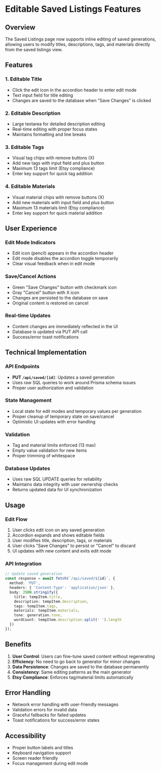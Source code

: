 # Editable Saved Listings Features

## Overview
The Saved Listings page now supports inline editing of saved generations, allowing users to modify titles, descriptions, tags, and materials directly from the saved listings view.

## Features

### 1. Editable Title
- Click the edit icon in the accordion header to enter edit mode
- Text input field for title editing
- Changes are saved to the database when "Save Changes" is clicked

### 2. Editable Description
- Large textarea for detailed description editing
- Real-time editing with proper focus states
- Maintains formatting and line breaks

### 3. Editable Tags
- Visual tag chips with remove buttons (X)
- Add new tags with input field and plus button
- Maximum 13 tags limit (Etsy compliance)
- Enter key support for quick tag addition

### 4. Editable Materials
- Visual material chips with remove buttons (X)
- Add new materials with input field and plus button
- Maximum 13 materials limit (Etsy compliance)
- Enter key support for quick material addition

## User Experience

### Edit Mode Indicators
- Edit icon (pencil) appears in the accordion header
- Edit mode disables the accordion toggle temporarily
- Clear visual feedback when in edit mode

### Save/Cancel Actions
- Green "Save Changes" button with checkmark icon
- Gray "Cancel" button with X icon
- Changes are persisted to the database on save
- Original content is restored on cancel

### Real-time Updates
- Content changes are immediately reflected in the UI
- Database is updated via PUT API call
- Success/error toast notifications

## Technical Implementation

### API Endpoints
- **PUT `/api/saved/[id]`**: Updates a saved generation
- Uses raw SQL queries to work around Prisma schema issues
- Proper user authorization and validation

### State Management
- Local state for edit modes and temporary values per generation
- Proper cleanup of temporary state on save/cancel
- Optimistic UI updates with error handling

### Validation
- Tag and material limits enforced (13 max)
- Empty value validation for new items
- Proper trimming of whitespace

### Database Updates
- Uses raw SQL UPDATE queries for reliability
- Maintains data integrity with user ownership checks
- Returns updated data for UI synchronization

## Usage

### Edit Flow
1. User clicks edit icon on any saved generation
2. Accordion expands and shows editable fields
3. User modifies title, description, tags, or materials
4. User clicks "Save Changes" to persist or "Cancel" to discard
5. UI updates with new content and exits edit mode

### API Integration
```typescript
// Update saved generation
const response = await fetch(`/api/saved/${id}`, {
  method: 'PUT',
  headers: { 'Content-Type': 'application/json' },
  body: JSON.stringify({
    title: tempItem.title,
    description: tempItem.description,
    tags: tempItem.tags,
    materials: tempItem.materials,
    tone: generation.tone,
    wordCount: tempItem.description.split(' ').length
  })
});
```

## Benefits

1. **User Control**: Users can fine-tune saved content without regenerating
2. **Efficiency**: No need to go back to generator for minor changes
3. **Data Persistence**: Changes are saved to the database permanently
4. **Consistency**: Same editing patterns as the main generator
5. **Etsy Compliance**: Enforces tag/material limits automatically

## Error Handling

- Network error handling with user-friendly messages
- Validation errors for invalid data
- Graceful fallbacks for failed updates
- Toast notifications for success/error states

## Accessibility

- Proper button labels and titles
- Keyboard navigation support
- Screen reader friendly
- Focus management during edit mode
